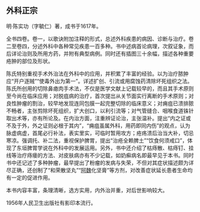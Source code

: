 ## 外科正宗

明·陈实功（字毓仁）著，成书于1617年。

全书四卷。卷一，以歌诀附加注释的形式，总述外科疾患的病因、诊断与治疗。卷二至卷四，分述外科中各种常见疾患一百多种。书中述病首论病理，次叙证象，而后详论治则及所用方药，并附有典型病例。同时还有插图三十余幅，描述各种重要疮肿的部位及形状。

陈氏特别重视手术外治法在外科中的应用，并积累了丰富的经验。以为治疗脓肿应“开户逐贼”“使毒外出为第一”。详述扩创、引流或用腐蚀药清除坏死组织之法。陈氏所创用的切除鼻瘜肉手术法，不仅是医学文献上记载较早的，而且其手术原则至今尚在临床应用；对脱疽病的治疗，首次提岀从关节面实行离断的手术原则；对良性肿瘤的割治，较早地发现连同包膜一起完整切除的临床意义；对痈疽已溃排脓不畅者，主张剪除坏死组织，扩大创口，以利引流等；对气管缝合、咽喉食道铢针取出术等，亦有所论及。在内治方面，注重辨证论治，主张温补。提出“内之证或不及于外，外之证则必根于其内”，“痈疽虽属外科，用药即同内伤”的观点，认为脉虚病虚，首尾必行补法，表实里实，可临时暂用攻方；疮疡溃后治当大补，切忌寒凉。强调托、补二法，重视保护脾胃，提出“治疮全赖脾土”“饮食何须戒口”，体现了东垣脾胃学说在外科中的发展运用。另外，书中还介绍了枯痔散、枯痔钉、挂线等治疗痔瘘的方法、对皮肤病亦有不少记载，如奶癣病名即最早见于本书。同时书中还记述了多种肿瘤，最早提出了粉瘤的发病与失荣，不但对其症状描述颇为详尽正确，还创制了“和荣散坚丸”“[阿魏](https://www.gmzyjc.com/read/bc/bc20-0.22.0.0.0.md)化坚膏”等方剂，对改善症状延长患者生命均有一定的促进作用。

本书内容丰富，条理清晰，选方实用，内外治并重，对后世影响较大。

1956年人民卫生出版社有影印本流行。
